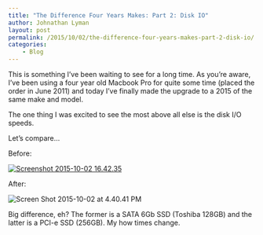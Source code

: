 ```yaml
---
title: "The Difference Four Years Makes: Part 2: Disk IO"
author: Johnathan Lyman
layout: post
permalink: /2015/10/02/the-difference-four-years-makes-part-2-disk-io/
categories:
    - Blog
---
```


This is something I’ve been waiting to see for a long time. As you’re aware, I’ve been using a four year old Macbook Pro for quite some time (placed the order in June 2011) and today I’ve finally made the upgrade to a 2015 of the same make and model.

The one thing I was excited to see the most above all else is the disk I/O speeds.

Let’s compare…

Before:

[![Screenshot 2015-10-02 16.42.35](https://johnathanlyman.com/wp-content/uploads/2015/10/Screenshot-2015-10-02-16.42.35.png)  
](https://johnathanlyman.com/wp-content/uploads/2015/10/Screenshot-2015-10-02-16.42.35.png)

After:

![Screen Shot 2015-10-02 at 4.40.41 PM](https://johnathanlyman.com/wp-content/uploads/2015/10/Screen-Shot-2015-10-02-at-4.40.41-PM-952x1024.png)

Big difference, eh? The former is a SATA 6Gb SSD (Toshiba 128GB) and the latter is a PCI-e SSD (256GB). My how times change.

